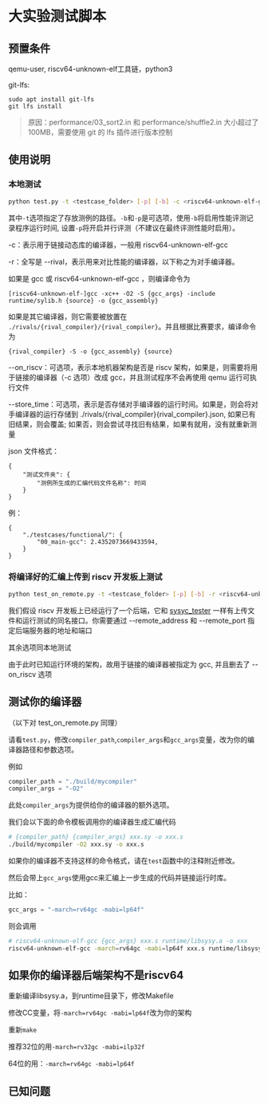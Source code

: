 # 大实验测试脚本

## 预置条件

qemu-user, riscv64-unknown-elf工具链，python3

git-lfs:
```
sudo apt install git-lfs
git lfs install
```
> 原因：performance/03_sort2.in 和 performance/shuffle2.in 大小超过了 100MB，需要使用 git 的 lfs 插件进行版本控制

## 使用说明

### 本地测试

```sh
python test.py -t <testcase_folder> [-p] [-b] -c <riscv64-unknown-elf-gcc> -r <rival_compiler> [--on_riscv] [--store_time]
```

其中`-t`选项指定了存放测例的路径。`-b`和`-p`是可选项，使用`-b`将启用性能评测记录程序运行时间, 设置`-p`将开启并行评测（不建议在最终评测性能时启用）。

-c：表示用于链接动态库的编译器，一般用 riscv64-unknown-elf-gcc

-r：全写是 --rival，表示用来对比性能的编译器，以下称之为对手编译器。

如果是 gcc 或 riscv64-unknown-elf-gcc ，则编译命令为
```
[riscv64-unknown-elf-]gcc -xc++ -O2 -S {gcc_args} -include runtime/sylib.h {source} -o {gcc_assembly}
```
如果是其它编译器，则它需要被放置在 `./rivals/{rival_compiler}/{rival_compiler}`。并且根据比赛要求，编译命令为
```
{rival_compiler} -S -o {gcc_assembly} {source}
```

--on_riscv：可选项，表示本地机器架构是否是 riscv 架构，如果是，则需要将用于链接的编译器（-c 选项）改成 gcc，并且测试程序不会再使用 qemu 运行可执行文件

--store_time：可选项，表示是否存储对手编译器的运行时间。如果是，则会将对手编译器的运行存储到 ./rivals/{rival_compiler}{rival_compiler}.json, 如果已有旧结果，则会覆盖; 如果否，则会尝试寻找旧有结果，如果有就用，没有就重新测量

json 文件格式：
```
{
    "测试文件夹": {
        "测例所生成的汇编代码文件名称": 时间
    }
}
```
例：
```
{
    "./testcases/functional/": {
        "00_main-gcc": 2.4352073669433594,
    }
}
```

### 将编译好的汇编上传到 riscv 开发板上测试


```sh
python test_on_remote.py -t <testcase_folder> [-p] [-b] -r <riscv64-unknown-elf-gcc> [--store_time] --remote_address <ip_address> --remote_port <port>
```

我们假设 riscv 开发板上已经运行了一个后端，它和 [sysyc_tester](https://github.com/rrvm-project/sysyc_tester) 一样有上传文件和运行测试的同名接口。你需要通过 --remote_address 和 --remote_port 指定后端服务器的地址和端口

其余选项同本地测试

由于此时已知运行环境的架构，故用于链接的编译器被指定为 gcc, 并且删去了 --on_riscv 选项


## 测试你的编译器

（以下对 test_on_remote.py 同理）

请看`test.py`，修改`compiler_path`,`compiler_args`和`gcc_args`变量，改为你的编译器路径和参数选项。

例如
```Python
compiler_path = "./build/mycompiler"
compiler_args = "-O2"
```
此处`compiler_args`为提供给你的编译器的额外选项。

我们会以下面的命令模板调用你的编译器生成汇编代码
```bash
# {compiler_path} {compiler_args} xxx.sy -o xxx.s
./build/mycompiler -O2 xxx.sy -o xxx.s
```
如果你的编译器不支持这样的命令格式，请在`test`函数中的注释附近修改。

然后会带上`gcc_args`使用gcc来汇编上一步生成的代码并链接运行时库。

比如：
```Python
gcc_args = "-march=rv64gc -mabi=lp64f"
```

则会调用
```bash
# riscv64-unknown-elf-gcc {gcc_args} xxx.s runtime/libsysy.a -o xxx
riscv64-unknown-elf-gcc -march=rv64gc -mabi=lp64f xxx.s runtime/libsysy.a -o xxx
```

## 如果你的编译器后端架构不是riscv64

重新编译libsysy.a，到runtime目录下，修改Makefile

修改CC变量，将`-march=rv64gc -mabi=lp64f`改为你的架构

重新`make`

推荐32位的用`-march=rv32gc -mabi=ilp32f`

64位的用：`-march=rv64gc -mabi=lp64f`

## 已知问题


